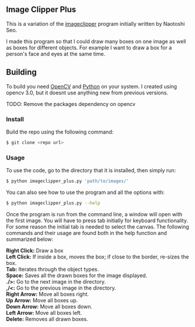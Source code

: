 Image Clipper Plus
-------------

This is a variation of the [imageclipper](https://code.google.com/p/imageclipper/)
program initially written by Naotoshi Seo.

I made this program so that I could draw many boxes on one image as well as boxes for
different objects. For example I want to draw a box for a person's face and eyes at the same
time.

## Building

To build you need [OpenCV](http://opencv.org/) and [Python](https://www.python.org/)
on your system. I created using opencv 3.0, but it doesnt use anything new from previous versions.

TODO: Remove the packages dependency on opencv

### Install

Build the repo using the following command:

```bash
$ git clone <repo url>
```

### Usage

To use the code, go to the directory that it is installed, then simply run:

```bash
$ python imageclipper_plus.py 'path/to/images/'
```

You can also see how to use the program and all the options with:

```bash
$ python imageclipper_plus.py --help
```

Once the program is run from the command line, a window will open with the first image. You will have to
press tab initially for keyboard functionality. For some reason the initial tab is needed to select the canvas.
The following commands and their usage are found both in the help function and summarized below:

**Right Click:** Draw a box<br />
**Left Click:** If inside a box, moves the box; if close to the border, re-sizes the box.<br />
**Tab:** Iterates through the object types.<br />
**Space:** Saves all the drawn boxes for the image displayed.<br />
**./>:** Go to the next image in the directory.<br />
**,/<:** Go to the previous image in the directory.<br />
**Right Arrow:** Move all boxes right.<br />
**Up Arrow:** Move all boxes up.<br />
**Down Arrow:** Move all boxes down.<br />
**Left Arrow:** Move all boxes left.<br />
**Delete:** Removes all drawn boxes.